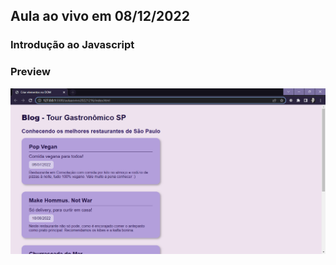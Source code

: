 ## Aula ao vivo em 08/12/2022

### Introdução ao Javascript

### Preview

<img src="./.github/capa.png" alt="Capa">
